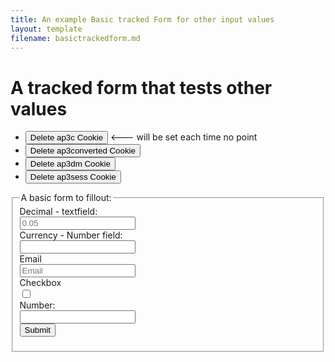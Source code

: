 ```yaml
---
title: An example Basic tracked Form for other input values
layout: template
filename: basictrackedform.md
--- 
```

<!-- Ortto robsandbox capture code -->
<script>
    window.ap3c = window.ap3c || {};
    var ap3c = window.ap3c;
    ap3c.cmd = ap3c.cmd || [];
    ap3c.cmd.push(function() {
        ap3c.init('YhgEsfo4U3AQ0Cj0cm9ic2FuZGJveA', 'https://capture-api-master.stgautopilotapp.com/');
        ap3c.track({v: 0});
    });
    var s, t; s = document.createElement('script'); s.type = 'text/javascript'; s.src = "https://static.ap3stg.com/capture/master/capture.js";
    t = document.getElementsByTagName('script')[0]; t.parentNode.insertBefore(s, t);
</script>

<script>
let delete_cookie = function(name) {
    document.cookie = name +'=; Path=/; Expires=Thu, 01 Jan 1970 00:00:01 GMT;';
	console.log("Deleted ", name, "cookie");
};
</script>

# A tracked form that tests other values

* <button onclick="delete_cookie('ap3c')">Delete ap3c Cookie</button> <--- will be set each time no point
* <button onclick="delete_cookie('ap3converted')">Delete ap3converted Cookie</button>
* <button onclick="delete_cookie('ap3dm')">Delete ap3dm Cookie</button>
* <button onclick="delete_cookie('ap3sess')">Delete ap3sess Cookie</button>




<fieldset>
    <legend>A basic form to fillout:</legend>
<form id="basictrackedform" action="">
  <label for="decimal">Decimal - textfield:</label><br>
  <input type="text" id="decimal" name="Decimal Text" placeholder="0.05"/><br>
  <label for="currency">Currency - Number field:</label><br>
  <input type="number" id="currency" name="Currency Number"/><br>
  <label for="email">Email</label><br>
  <input type="email" id="email" name="email" placeholder="Email"/><br>
  <label for="checktrue">Checkbox</label><br>
  <input type="checkbox" id="checktrue" name="Check Me" value="checked"/><br>
   <label for="number">Number:</label><br>
  <input type="number" id="number" name="Number"/><br>
   <input id="submit" type="submit" value="Submit"/>
</form> 

</fieldset>


